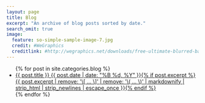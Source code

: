 ```yaml
---
layout: page
title: Blog
excerpt: "An archive of blog posts sorted by date."
search_omit: true
image:
  feature: so-simple-sample-image-7.jpg
  credit: #WeGraphics
  creditlink: #http://wegraphics.net/downloads/free-ultimate-blurred-background-pack/
---
```


<ul class="post-list">
{% for post in site.categories.blog %}
  <li><article><a href="{{ site.url }}{{ post.url }}">{{ post.title }} <span class="entry-date"><time datetime="{{ post.date | date_to_xmlschema }}">{{ post.date | date: "%B %d, %Y" }}</time></span>{% if post.excerpt %} <span class="excerpt">{{ post.excerpt | remove: '\[ ... \]' | remove: '\( ... \)' | markdownify | strip_html | strip_newlines | escape_once }}</span>{% endif %}</a></article></li>
{% endfor %}
</ul>
